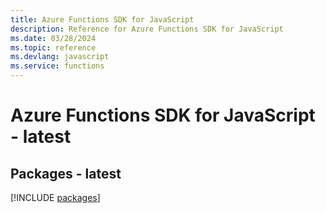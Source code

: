 ```yaml
---
title: Azure Functions SDK for JavaScript
description: Reference for Azure Functions SDK for JavaScript
ms.date: 03/28/2024
ms.topic: reference
ms.devlang: javascript
ms.service: functions
---
```

# Azure Functions SDK for JavaScript - latest
## Packages - latest
[!INCLUDE [packages](functions-index.md)]